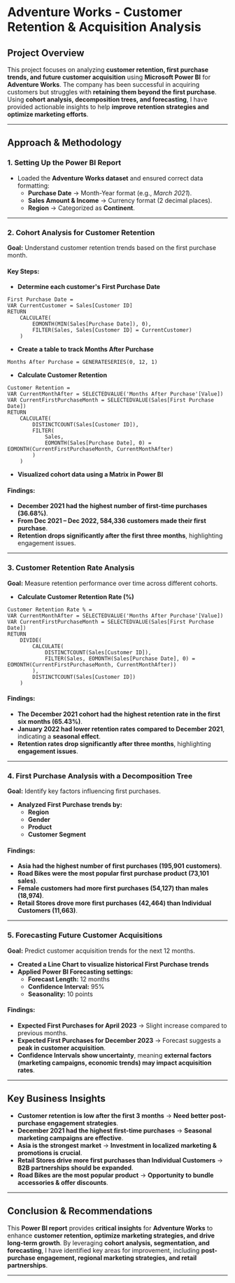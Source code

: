 # Adventure Works - Customer Retention & Acquisition Analysis

## Project Overview
This project focuses on analyzing **customer retention, first purchase trends, and future customer acquisition** using **Microsoft Power BI** for **Adventure Works**. The company has been successful in acquiring customers but struggles with **retaining them beyond the first purchase**. Using **cohort analysis, decomposition trees, and forecasting**, I have provided actionable insights to help **improve retention strategies and optimize marketing efforts**.

---

## Approach & Methodology

### 1. Setting Up the Power BI Report
- Loaded the **Adventure Works dataset** and ensured correct data formatting:
  - **Purchase Date** → Month-Year format (e.g., *March 2021*).
  - **Sales Amount & Income** → Currency format (2 decimal places).
  - **Region** → Categorized as **Continent**.

---

### 2. Cohort Analysis for Customer Retention
**Goal:** Understand customer retention trends based on the first purchase month.

#### Key Steps:
 - **Determine each customer's First Purchase Date**
```DAX
First Purchase Date = 
VAR CurrentCustomer = Sales[Customer ID]
RETURN 
    CALCULATE(
        EOMONTH(MIN(Sales[Purchase Date]), 0),
        FILTER(Sales, Sales[Customer ID] = CurrentCustomer)
    )
```
- **Create a table to track Months After Purchase**
```DAX
Months After Purchase = GENERATESERIES(0, 12, 1)
```
- **Calculate Customer Retention**
```DAX
Customer Retention = 
VAR CurrentMonthAfter = SELECTEDVALUE('Months After Purchase'[Value])
VAR CurrentFirstPurchaseMonth = SELECTEDVALUE(Sales[First Purchase Date])
RETURN
    CALCULATE(
        DISTINCTCOUNT(Sales[Customer ID]),
        FILTER(
            Sales,
            EOMONTH(Sales[Purchase Date], 0) = EOMONTH(CurrentFirstPurchaseMonth, CurrentMonthAfter)
        )
    )
```

- **Visualized cohort data using a Matrix in Power BI**

####  Findings:
 - **December 2021 had the highest number of first-time purchases (36.68%)**.
 - **From Dec 2021 – Dec 2022, 584,336 customers made their first purchase**.
 - **Retention drops significantly after the first three months**, highlighting engagement issues.

---

### 3. Customer Retention Rate Analysis
**Goal:** Measure retention performance over time across different cohorts.

- **Calculate Customer Retention Rate (%)**
```DAX
Customer Retention Rate % = 
VAR CurrentMonthAfter = SELECTEDVALUE('Months After Purchase'[Value])
VAR CurrentFirstPurchaseMonth = SELECTEDVALUE(Sales[First Purchase Date])
RETURN
    DIVIDE(
        CALCULATE(
            DISTINCTCOUNT(Sales[Customer ID]),
            FILTER(Sales, EOMONTH(Sales[Purchase Date], 0) = EOMONTH(CurrentFirstPurchaseMonth, CurrentMonthAfter))
        ),
        DISTINCTCOUNT(Sales[Customer ID])
    )
```

####  Findings:
 - **The December 2021 cohort had the highest retention rate in the first six months (65.43%)**.
 - **January 2022 had lower retention rates compared to December 2021**, indicating a **seasonal effect**.
 - **Retention rates drop significantly after three months**, highlighting **engagement issues**.

---

### 4. First Purchase Analysis with a Decomposition Tree
**Goal:** Identify key factors influencing first purchases.

- **Analyzed First Purchase trends by:**
  - **Region**
  - **Gender**
  - **Product**
  - **Customer Segment**

####  Findings:
 - **Asia had the highest number of first purchases (195,901 customers)**.
 - **Road Bikes were the most popular first purchase product (73,101 sales)**.
 - **Female customers had more first purchases (54,127) than males (18,974)**.
 - **Retail Stores drove more first purchases (42,464) than Individual Customers (11,663)**.

---

### 5. Forecasting Future Customer Acquisitions
**Goal:** Predict customer acquisition trends for the next 12 months.

- **Created a Line Chart to visualize historical First Purchase trends**
- **Applied Power BI Forecasting settings:**
  - **Forecast Length:** 12 months
  - **Confidence Interval:** 95%
  - **Seasonality:** 10 points

#### Findings:
 - **Expected First Purchases for April 2023** → Slight increase compared to previous months.
 - **Expected First Purchases for December 2023** → Forecast suggests a **peak in customer acquisition**.
 - **Confidence Intervals show uncertainty**, meaning **external factors (marketing campaigns, economic trends) may impact acquisition rates**.

---

##  Key Business Insights
 - **Customer retention is low after the first 3 months** → **Need better post-purchase engagement strategies**.
 - **December 2021 had the highest first-time purchases** → **Seasonal marketing campaigns are effective**.
 - **Asia is the strongest market** → **Investment in localized marketing & promotions is crucial**.
 - **Retail Stores drive more first purchases than Individual Customers** → **B2B partnerships should be expanded**.
 - **Road Bikes are the most popular product** → **Opportunity to bundle accessories & offer discounts**.

---

##  Conclusion & Recommendations
This **Power BI report** provides **critical insights** for **Adventure Works** to enhance **customer retention, optimize marketing strategies, and drive long-term growth**. By leveraging **cohort analysis, segmentation, and forecasting**, I have identified key areas for improvement, including **post-purchase engagement, regional marketing strategies, and retail partnerships**.

---
